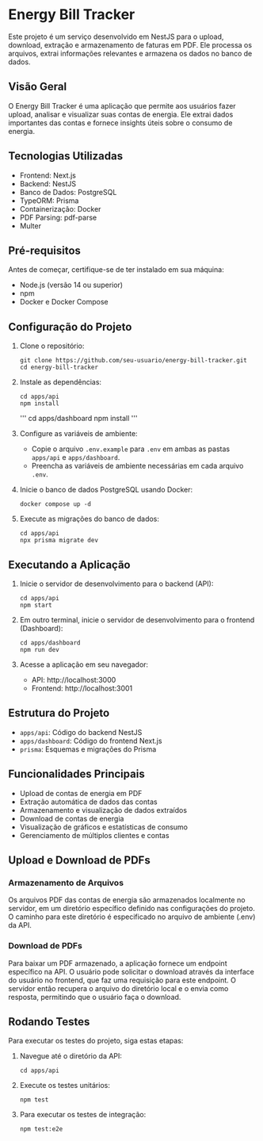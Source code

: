 # Energy Bill Tracker

Este projeto é um serviço desenvolvido em NestJS para o upload, download, extração e armazenamento de faturas em PDF. Ele processa os arquivos, extrai informações relevantes e armazena os dados no banco de dados.

## Visão Geral

O Energy Bill Tracker é uma aplicação que permite aos usuários fazer upload, analisar e visualizar suas contas de energia. Ele extrai dados importantes das contas e fornece insights úteis sobre o consumo de energia.

## Tecnologias Utilizadas

- Frontend: Next.js
- Backend: NestJS
- Banco de Dados: PostgreSQL
- TypeORM: Prisma
- Containerização: Docker
- PDF Parsing: pdf-parse
- Multer

## Pré-requisitos

Antes de começar, certifique-se de ter instalado em sua máquina:

- Node.js (versão 14 ou superior)
- npm
- Docker e Docker Compose

## Configuração do Projeto

1. Clone o repositório:
   ```
   git clone https://github.com/seu-usuario/energy-bill-tracker.git
   cd energy-bill-tracker
   ```

2. Instale as dependências:
   ```
   cd apps/api
   npm install
   ```

   '''
   cd apps/dashboard
   npm install
   '''

4. Configure as variáveis de ambiente:
   - Copie o arquivo `.env.example` para `.env` em ambas as pastas `apps/api` e `apps/dashboard`.
   - Preencha as variáveis de ambiente necessárias em cada arquivo `.env`.

5. Inicie o banco de dados PostgreSQL usando Docker:
   ```
   docker compose up -d
   ```

6. Execute as migrações do banco de dados:
   ```
   cd apps/api
   npx prisma migrate dev
   ```

## Executando a Aplicação

1. Inicie o servidor de desenvolvimento para o backend (API):
   ```
   cd apps/api
   npm start
   ```

2. Em outro terminal, inicie o servidor de desenvolvimento para o frontend (Dashboard):
   ```
   cd apps/dashboard
   npm run dev
   ```

3. Acesse a aplicação em seu navegador:
   - API: http://localhost:3000
   - Frontend: http://localhost:3001

## Estrutura do Projeto

- `apps/api`: Código do backend NestJS
- `apps/dashboard`: Código do frontend Next.js
- `prisma`: Esquemas e migrações do Prisma

## Funcionalidades Principais

- Upload de contas de energia em PDF
- Extração automática de dados das contas
- Armazenamento e visualização de dados extraídos
- Download de contas de energia
- Visualização de gráficos e estatísticas de consumo
- Gerenciamento de múltiplos clientes e contas

## Upload e Download de PDFs

### Armazenamento de Arquivos
Os arquivos PDF das contas de energia são armazenados localmente no servidor, em um diretório específico definido nas configurações do projeto. O caminho para este diretório é especificado no arquivo de ambiente (.env) da API.

### Download de PDFs
Para baixar um PDF armazenado, a aplicação fornece um endpoint específico na API. O usuário pode solicitar o download através da interface do usuário no frontend, que faz uma requisição para este endpoint. O servidor então recupera o arquivo do diretório local e o envia como resposta, permitindo que o usuário faça o download.

## Rodando Testes

Para executar os testes do projeto, siga estas etapas:

1. Navegue até o diretório da API:
   ```
   cd apps/api
   ```

2. Execute os testes unitários:
   ```
   npm test
   ```

3. Para executar os testes de integração:
   ```
   npm test:e2e
   ```

